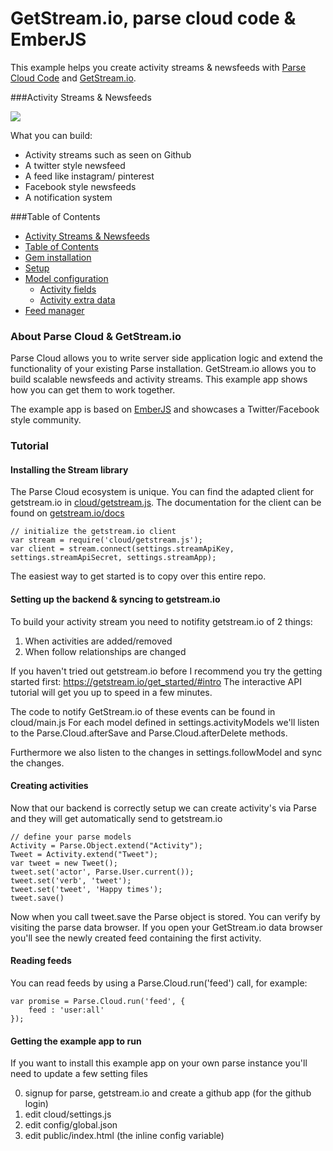 GetStream.io, parse cloud code & EmberJS
========================================

This example helps you create activity streams & newsfeeds with [Parse Cloud Code](https://parse.com/docs/cloud_code_guide) and [GetStream.io](https://getstream.io).

###Activity Streams & Newsfeeds

![](https://dvqg2dogggmn6.cloudfront.net/images/mood-home.png)

What you can build:

* Activity streams such as seen on Github
* A twitter style newsfeed
* A feed like instagram/ pinterest
* Facebook style newsfeeds
* A notification system

###Table of Contents

<!-- START doctoc generated TOC please keep comment here to allow auto update -->
<!-- DON'T EDIT THIS SECTION, INSTEAD RE-RUN doctoc TO UPDATE -->

- [Activity Streams & Newsfeeds](#activity-streams-&-newsfeeds)
- [Table of Contents](#table-of-contents)
- [Gem installation](#gem-installation)
- [Setup](#setup)
- [Model configuration](#model-configuration)
  - [Activity fields](#activity-fields)
  - [Activity extra data](#activity-extra-data)
- [Feed manager](#feed-manager)

<!-- END doctoc generated TOC please keep comment here to allow auto update -->

### About Parse Cloud & GetStream.io

Parse Cloud allows you to write server side application logic and extend the functionality of your existing Parse installation. GetStream.io allows you to build scalable newsfeeds and activity streams. This example app shows how you can get them to work together.

The example app is based on [EmberJS](http://emberjs.com/) and showcases a Twitter/Facebook style community.

### Tutorial

#### Installing the Stream library

The Parse Cloud ecosystem is unique. You can find the adapted client for getstream.io in [cloud/getstream.js](https://github.com/tschellenbach/Stream-Example-Parse/blob/master/cloud/getstream.js).
The documentation for the client can be found on [getstream.io/docs](https://getstream.io/docs/)

```
// initialize the getstream.io client
var stream = require('cloud/getstream.js');
var client = stream.connect(settings.streamApiKey, settings.streamApiSecret, settings.streamApp);
```

The easiest way to get started is to copy over this entire repo.

#### Setting up the backend & syncing to getstream.io

To build your activity stream you need to notifity getstream.io of 2 things:

1. When activities are added/removed
2. When follow relationships are changed

If you haven't tried out getstream.io before I recommend you try the getting started first:
https://getstream.io/get_started/#intro
The interactive API tutorial will get you up to speed in a few minutes.

The code to notify GetStream.io of these events can be found in cloud/main.js
For each model defined in settings.activityModels we'll listen to the Parse.Cloud.afterSave and Parse.Cloud.afterDelete methods.

Furthermore we also listen to the changes in settings.followModel and sync the changes.

#### Creating activities

Now that our backend is correctly setup we can create activity's via Parse and they will get automatically send to getstream.io

```
// define your parse models
Activity = Parse.Object.extend("Activity");
Tweet = Activity.extend("Tweet");
var tweet = new Tweet();
tweet.set('actor', Parse.User.current());
tweet.set('verb', 'tweet');
tweet.set('tweet', 'Happy times');
tweet.save()
```

Now when you call tweet.save the Parse object is stored. You can verify by visiting the parse data browser.
If you open your GetStream.io data browser you'll see the newly created feed containing the first activity.

#### Reading feeds

You can read feeds by using a Parse.Cloud.run('feed') call, for example:

```
var promise = Parse.Cloud.run('feed', {
	feed : 'user:all'
});
```

#### Getting the example app to run

If you want to install this example app on your own parse instance you'll need to update a few setting files

0. signup for parse, getstream.io and create a github app (for the github login)
1. edit cloud/settings.js
2. edit config/global.json
3. edit public/index.html (the inline config variable)







